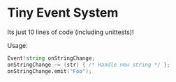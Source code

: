 # Tiny Event System

Its just 10 lines of code (including unittests)!

Usage:

```D
Event!string onStringChange;
onStringChange ~= (str) { /* Handle new string */ };
onStringChange.emit("Foo");
```
